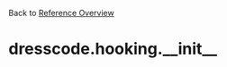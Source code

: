
Back to [Reference Overview](https://github.com/pyrustic/dresscode/blob/master/docs/reference/README.md)

# dresscode.hooking.\_\_init\_\_



<br>


